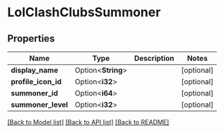 # LolClashClubsSummoner

## Properties

Name | Type | Description | Notes
------------ | ------------- | ------------- | -------------
**display_name** | Option<**String**> |  | [optional]
**profile_icon_id** | Option<**i32**> |  | [optional]
**summoner_id** | Option<**i64**> |  | [optional]
**summoner_level** | Option<**i32**> |  | [optional]

[[Back to Model list]](../README.md#documentation-for-models) [[Back to API list]](../README.md#documentation-for-api-endpoints) [[Back to README]](../README.md)


